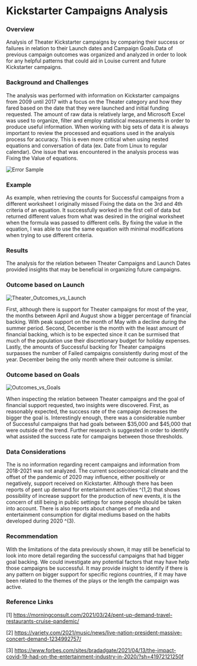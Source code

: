 # Kickstarter Campaigns Analysis  

### **Overview** ### 
Analysis of Theater Kickstarter campaigns by comparing their success or failures in relation to their Launch dates and Campaign Goals.Data of 
previous campaign outcomes was organized and analyzed in order to look for any helpful patterns that could aid in Louise current 
and future Kickstarter campaigns. 

### **Background and Challenges**
The analysis was performed with information on Kickstarter campaigns from 2009 until 2017 with a focus on the Theater category and how 
they fared based on the date that they were launched and initial funding requested. The amount of raw data is relatively large, and 
Microsoft Excel was used to organize, filter and employ statistical measurements in order to produce useful information. 
When working with big sets of data it is always important to review the processed and equations used in the analysis process for accuracy. 
This is even more critical when using nested equations and conversation of data (ex. Date from Linux to regular calendar). One issue that 
was encountered in the analysis process was Fixing the Value of equations. 

![Error Sample](https://user-images.githubusercontent.com/85839235/123565968-8879a980-d78c-11eb-9ccc-ffe8a7509833.png)

### Example
As example, when retrieving the counts for Successful campaigns from a different worksheet I originally missed Fixing the data on the 3rd 
and 4th criteria of an equation. It successfully worked in the first cell of data but returned different values from what was desired in the
original worksheet when the formula was passed to different cells. By fixing the value in the equation, I was able to use the same equation 
with minimal modifications when trying to use different criteria. 

### **Results**
The analysis for the relation between Theater Campaigns and Launch Dates provided insights that may be beneficial in organizing future campaigns. 

### Outcome based on Launch

![Theater_Outcomes_vs_Launch](https://user-images.githubusercontent.com/85839235/123565991-962f2f00-d78c-11eb-8b8c-abb58ac2471d.png)

First, although there is support for Theater campaigns for most of the year, the months between April and August show a bigger percentage of 
financial backing. With peak support on the month of May with a decline during the summer period. Second, December is the month with the least 
amount of financial backing, which is to be expected since it can be surmised that much of the population use their discretionary budget for 
holiday expenses. Lastly, the amounts of Successful backing for Theater campaigns surpasses the number of Failed campaigns consistently during 
most of the year. December being the only month where their outcome is similar. 

### Outcome based on Goals

![Outcomes_vs_Goals](https://user-images.githubusercontent.com/85839235/123566001-9cbda680-d78c-11eb-887d-f37bc1937832.png)

When inspecting the relation between Theater campaigns and the goal of financial support requested, two insights were discovered. First, as 
reasonably expected, the success rate of the campaign decreases the bigger the goal is. Interestingly enough, there was a considerable number of 
Successful campaigns that had goals between $35,000 and $45,000 that were outside of the trend. Further research is suggested in order to identify 
what assisted the success rate for campaigns between those thresholds. 

### Data Considerations
The is no information regarding recent campaigns and information from 2018-2021 was not analyzed. The current socioeconomical climate and the 
offset of the pandemic of 2020 may influence, either positively or negatively, support received on Kickstarter. Although there has been reports 
of pent up demand for entertainment activities ^(1,2) that shows possibility of increase support for the production of new events, it is the concern 
of still being in public settings for some people should be taken into account. There is also reports about changes of media and entertainment 
consumption for digital mediums based on the habits developed during 2020 ^(3).  

### Recommendation
With the limitations of the data previously shown, it may still be beneficial to look into more detail regarding the successful campaigns that 
had bigger goal backing. We could investigate any potential factors that may have help those campaigns be successful. It may provide insight to 
identify if there is any pattern on bigger support for specific regions countries, if it may have been related to the themes of the plays or the 
length the campaign was active.

### Reference Links

[1] https://morningconsult.com/2021/03/24/pent-up-demand-travel-restaurants-cruise-pandemic/

[2] https://variety.com/2021/music/news/live-nation-president-massive-concert-demand-1234992757/

[3] https://www.forbes.com/sites/bradadgate/2021/04/13/the-impact-covid-19-had-on-the-entertainment-industry-in-2020/?sh=41972121250f


